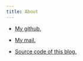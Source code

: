 ```yaml
---
title: About
---
```


* [My github.](https://github.com/gciruelos/)
* [My mail.](http://www.google.com/recaptcha/mailhide/d?k=01VSC76H1Q2FOxX3SjmjA4YQ==&c=TBRNdN5psejX_VxaV_iQveYnqDEWKK2i1bX4cqejVPI=)


* [Source code of this blog.](https://github.com/gciruelos/gciruelos.com)


